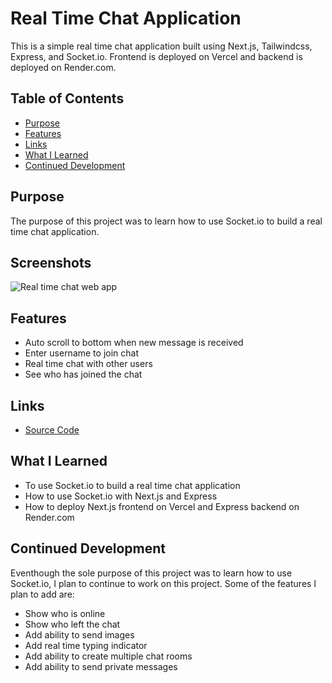 # Real Time Chat Application

This is a simple real time chat application built using Next.js, Tailwindcss, Express, and Socket.io. Frontend is deployed on Vercel and backend is deployed on Render.com.
## Table of Contents

- [Purpose](#purpose)
- [Features](#features)
- [Links](#links)
- [What I Learned](#what-i-learned)
- [Continued Development](#continued-development)

## Purpose

The purpose of this project was to learn how to use Socket.io to build a real time chat application.

## Screenshots

![Real time chat web app](/public/screenshot.png)

## Features

- Auto scroll to bottom when new message is received
- Enter username to join chat
- Real time chat with other users
- See who has joined the chat

## Links

- [Source Code](https://github.com/rameshsanjay29/real-time-chat-main)

## What I Learned

- To use Socket.io to build a real time chat application
- How to use Socket.io with Next.js and Express
- How to deploy Next.js frontend on Vercel and Express backend on Render.com

## Continued Development

Eventhough the sole purpose of this project was to learn how to use Socket.io, I plan to continue to work on this project. Some of the features I plan to add are:

- Show who is online
- Show who left the chat
- Add ability to send images
- Add real time typing indicator
- Add ability to create multiple chat rooms
- Add ability to send private messages
